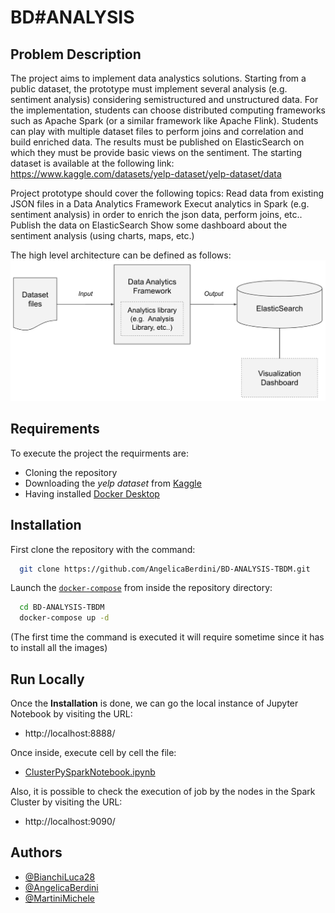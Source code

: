 # BD#ANALYSIS

## Problem Description

The project aims to implement data analystics solutions. Starting from a public dataset, the prototype must implement several analysis (e.g. sentiment analysis) considering semistructured and unstructured data. For the implementation, students can choose distributed computing frameworks such as Apache Spark (or a similar framework like Apache Flink). Students can play with multiple dataset files to perform joins and correlation and build enriched data.
The results must be published on ElasticSearch on which they must be provide basic views on the sentiment.
The starting dataset is available at the following link:
https://www.kaggle.com/datasets/yelp-dataset/yelp-dataset/data

Project prototype should cover the following topics:
Read data from existing JSON files in a Data Analytics Framework
Execut analytics in Spark (e.g. sentiment analysis) in order to enrich the json data, perform joins, etc..
Publish the data on ElasticSearch
Show some dashboard about the sentiment analysis (using charts, maps, etc.)

The high level architecture can be defined as follows:
![alt text](https://github.com/AngelicaBerdini/BD-ANALYSIS-TBDM/blob/main/utils/images/SoftwareArchitecture.png?raw=true)

## Requirements

To execute the project the requirments are:

- Cloning the repository
- Downloading the _yelp dataset_ from [Kaggle](https://www.kaggle.com/datasets/yelp-dataset/yelp-dataset)
- Having installed [Docker Desktop](https://www.docker.com)

## Installation

First clone the repository with the command:

```bash
  git clone https://github.com/AngelicaBerdini/BD-ANALYSIS-TBDM.git
```

Launch the [`docker-compose`](docker-compose.yml) from inside the repository directory:

```bash
  cd BD-ANALYSIS-TBDM
  docker-compose up -d
```

(The first time the command is executed it will require sometime since it has to install all the images)

## Run Locally

Once the **Installation** is done, we can go the local instance of Jupyter Notebook by visiting the URL:

- http://localhost:8888/

Once inside, execute cell by cell the file:

- [ClusterPySparkNotebook.ipynb](notebooks/ClusterPySparkNotebook.ipynb)

Also, it is possible to check the execution of job by the nodes in the Spark Cluster by visiting the URL:

- http://localhost:9090/

## Authors

- [@BianchiLuca28](https://github.com/BianchiLuca28)
- [@AngelicaBerdini](https://github.com/AngelicaBerdini)
- [@MartiniMichele](https://github.com/MartiniMichele)
